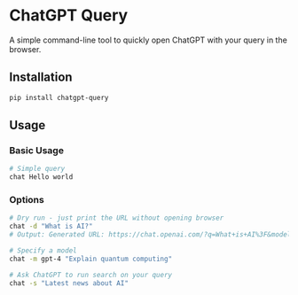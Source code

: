 # ChatGPT Query

A simple command-line tool to quickly open ChatGPT with your query in the browser.

## Installation

```bash
pip install chatgpt-query
```

## Usage

### Basic Usage

```bash
# Simple query
chat Hello world
```

### Options

```bash
# Dry run - just print the URL without opening browser
chat -d "What is AI?"
# Output: Generated URL: https://chat.openai.com/?q=What+is+AI%3F&model=auto

# Specify a model
chat -m gpt-4 "Explain quantum computing"

# Ask ChatGPT to run search on your query
chat -s "Latest news about AI"
```
